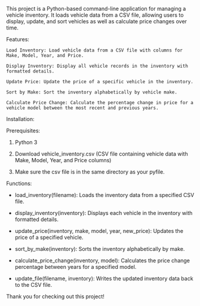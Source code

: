 This project is a Python-based command-line application for managing a vehicle inventory. It loads vehicle data from a CSV file, allowing users to display, update, and sort vehicles as well as calculate price changes over time.

Features:

	Load Inventory: Load vehicle data from a CSV file with columns for Make, Model, Year, and Price.

	Display Inventory: Display all vehicle records in the inventory with formatted details.

	Update Price: Update the price of a specific vehicle in the inventory.

	Sort by Make: Sort the inventory alphabetically by vehicle make.

	Calculate Price Change: Calculate the percentage change in price for a vehicle model between the most recent and previous years.

Installation:

Prerequisites:

  1. Python 3
	
  2. Download vehicle_inventory.csv (CSV file containing vehicle data with Make, Model, Year, and Price columns)
	
  3. Make sure the csv file is in the same directory as your pyfile.

Functions:

  - load_inventory(filename): Loads the inventory data from a specified CSV file.
	
  - display_inventory(inventory): Displays each vehicle in the inventory with formatted details.
	
  - update_price(inventory, make, model, year, new_price): Updates the price of a specified vehicle.
	
  - sort_by_make(inventory): Sorts the inventory alphabetically by make.
	
  - calculate_price_change(inventory, model): Calculates the price change percentage between years for a specified model.
	
  - update_file(filename, inventory): Writes the updated inventory data back to the CSV file.

Thank you for checking out this project! 

